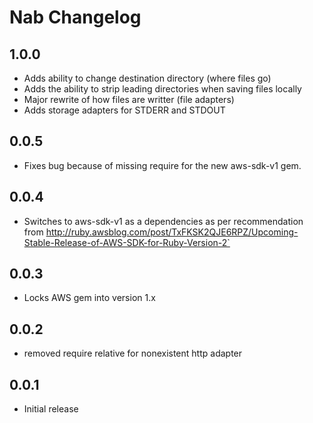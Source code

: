 Nab Changelog
===

1.0.0
---
  - Adds ability to change destination directory (where files go)
  - Adds the ability to strip leading directories when saving files locally
  - Major rewrite of how files are writter (file adapters)
  - Adds storage adapters for STDERR and STDOUT

0.0.5
---
  - Fixes bug because of missing require for the new aws-sdk-v1 gem.

0.0.4
---
  - Switches to aws-sdk-v1 as a dependencies as per recommendation from
      http://ruby.awsblog.com/post/TxFKSK2QJE6RPZ/Upcoming-Stable-Release-of-AWS-SDK-for-Ruby-Version-2`

0.0.3
---
  - Locks AWS gem into version 1.x

0.0.2
---
  - removed require relative for nonexistent http adapter


0.0.1
---
  - Initial release
